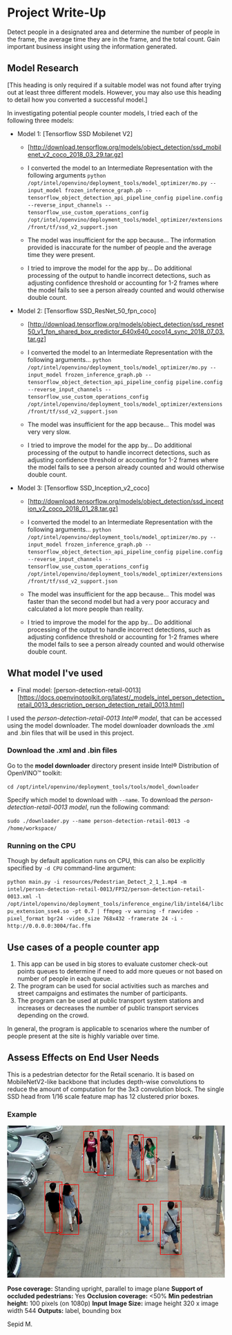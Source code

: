 # Project Write-Up
Detect people in a designated area and determine the number of people in the frame, the average time they are in the frame, and the total count. Gain important business insight using the information generated.

## Model Research

[This heading is only required if a suitable model was not found after trying out at least three
different models. However, you may also use this heading to detail how you converted 
a successful model.]

In investigating potential people counter models, I tried each of the following three models:

- Model 1: [Tensorflow SSD Mobilenet V2]
  - [http://download.tensorflow.org/models/object_detection/ssd_mobilenet_v2_coco_2018_03_29.tar.gz]
  
  - I converted the model to an Intermediate Representation with the following arguments
    `python /opt/intel/openvino/deployment_tools/model_optimizer/mo.py --input_model frozen_inference_graph.pb --tensorflow_object_detection_api_pipeline_config pipeline.config --reverse_input_channels --tensorflow_use_custom_operations_config /opt/intel/openvino/deployment_tools/model_optimizer/extensions/front/tf/ssd_v2_support.json
`
  - The model was insufficient for the app because...
  The information provided is inaccurate for the number of people and the average time they were present. 
  
  - I tried to improve the model for the app by...
  Do additional processing of the output to handle incorrect detections, such as adjusting confidence threshold or accounting for 1-2 frames where the model fails to see a person already counted and would otherwise double count.
  
- Model 2: [Tensorflow SSD_ResNet_50_fpn_coco]
  - [http://download.tensorflow.org/models/object_detection/ssd_resnet50_v1_fpn_shared_box_predictor_640x640_coco14_sync_2018_07_03.tar.gz]
  - I converted the model to an Intermediate Representation with the following arguments...
  `python /opt/intel/openvino/deployment_tools/model_optimizer/mo.py --input_model frozen_inference_graph.pb --tensorflow_object_detection_api_pipeline_config pipeline.config --reverse_input_channels --tensorflow_use_custom_operations_config /opt/intel/openvino/deployment_tools/model_optimizer/extensions/front/tf/ssd_v2_support.json
`
  - The model was insufficient for the app because...
  This model was very very slow.
  
  - I tried to improve the model for the app by...
  Do additional processing of the output to handle incorrect detections, such as adjusting confidence threshold or accounting for 1-2 frames where the model fails to see a person already counted and would otherwise double count.

- Model 3: [Tensorflow SSD_Inception_v2_coco]
  - [http://download.tensorflow.org/models/object_detection/ssd_inception_v2_coco_2018_01_28.tar.gz]
  
  - I converted the model to an Intermediate Representation with the following arguments...
  `python /opt/intel/openvino/deployment_tools/model_optimizer/mo.py --input_model frozen_inference_graph.pb --tensorflow_object_detection_api_pipeline_config pipeline.config --reverse_input_channels --tensorflow_use_custom_operations_config /opt/intel/openvino/deployment_tools/model_optimizer/extensions/front/tf/ssd_v2_support.json
`

  - The model was insufficient for the app because...
    This model was faster than the second model but had a very poor accuracy and calculated a lot more people than reality. 
    
  - I tried to improve the model for the app by...
  Do additional processing of the output to handle incorrect detections, such as adjusting confidence threshold or accounting for 1-2 frames where the model fails to see a person already counted and would otherwise double count.

## What model I've used

- Final model: [person-detection-retail-0013]
[https://docs.openvinotoolkit.org/latest/_models_intel_person_detection_retail_0013_description_person_detection_retail_0013.html]

I used the _person-detection-retail-0013 Intel® model_, that can be accessed using the model downloader. The model downloader downloads the .xml and .bin files that will be used in this project.

### Download the .xml and .bin files

Go to the **model downloader** directory present inside Intel® Distribution of OpenVINO™ toolkit:

`cd /opt/intel/openvino/deployment_tools/tools/model_downloader
`

Specify which model to download with `--name`. To download the _person-detection-retail-0013 model_, run the following command:

`sudo ./downloader.py --name person-detection-retail-0013 -o /home/workspace/
`

### Running on the CPU
Though by default application runs on CPU, this can also be explicitly specified by `-d CPU` command-line argument:

`
python main.py -i resources/Pedestrian_Detect_2_1_1.mp4 -m intel/person-detection-retail-0013/FP32/person-detection-retail-0013.xml -l /opt/intel/openvino/deployment_tools/inference_engine/lib/intel64/libcpu_extension_sse4.so -pt 0.7 | ffmpeg -v warning -f rawvideo -pixel_format bgr24 -video_size 768x432 -framerate 24 -i - http://0.0.0.0:3004/fac.ffm
`

## Use cases of a people counter app

1.  This app can be used in big stores to evaluate customer check-out points queues to determine if need to add more queues or not based on number of people in each queue.
2. The program can be used for social activities such as marches and street campaigns and estimates the number of participants.
3. The program can be used at public transport system stations and increases or decreases the number of public transport services depending on the crowd.

In general, the program is applicable to scenarios where the number of people present at the site is highly variable over time.


## Assess Effects on End User Needs
This is a pedestrian detector for the Retail scenario. It is based on MobileNetV2-like backbone that includes depth-wise convolutions to reduce the amount of computation for the 3x3 convolution block. The single SSD head from 1/16 scale feature map has 12 clustered prior boxes.

### Example
![Example](images/person-detection-retail-0013.png)

**Pose coverage:** Standing upright, parallel to image plane
**Support of occluded pedestrians:** Yes
**Occlusion coverage:**	<50%
**Min pedestrian height:**	100 pixels (on 1080p)
**Input Image Size:** image height 320 x image width 544
**Outputs:** label, bounding box



Sepid M.